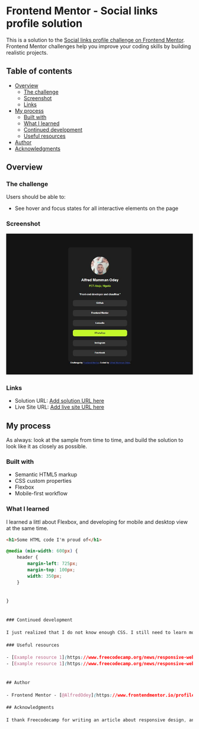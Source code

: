 # Frontend Mentor - Social links profile solution

This is a solution to the [Social links profile challenge on Frontend Mentor](https://www.frontendmentor.io/challenges/social-links-profile-UG32l9m6dQ). Frontend Mentor challenges help you improve your coding skills by building realistic projects. 

## Table of contents

- [Overview](#overview)
  - [The challenge](#the-challenge)
  - [Screenshot](#screenshot)
  - [Links](#links)
- [My process](#my-process)
  - [Built with](#built-with)
  - [What I learned](#what-i-learned)
  - [Continued development](#continued-development)
  - [Useful resources](#useful-resources)
- [Author](#author)
- [Acknowledgments](#acknowledgments)


## Overview

### The challenge

Users should be able to:

- See hover and focus states for all interactive elements on the page

### Screenshot

![](./screenshot2.jpg)

### Links

- Solution URL: [Add solution URL here](https://your-solution-url.com)
- Live Site URL: [Add live site URL here](https://your-live-site-url.com)

## My process
As always: look at the sample from time to time, and build the solution to look like it as closely as possible.

### Built with

- Semantic HTML5 markup
- CSS custom properties
- Flexbox
- Mobile-first workflow

### What I learned

I learned a littl about Flexbox, and developing for mobile and desktop view at the same time.

```html
<h1>Some HTML code I'm proud of</h1>
```
```css
@media (min-width: 600px) {
    header {
        margin-left: 725px;
        margin-top: 100px;
        width: 350px;
    }


}


### Continued development

I just realized that I do not know enough CSS. I still need to learn more about it.

### Useful resources

- [Example resource 1](https://www.freecodecamp.org/news/responsive-web-design-how-to-make-a-website-look-good-on-phones-and-tablets/) - This helped me for mobile and desktop layout. I really liked this discovery and will use it going forward.
- [Example resource 1](https://www.freecodecamp.org/news/responsive-web-design-how-to-make-a-website-look-good-on-phones-and-tablets/) - This is an amazing article which helped me finally understand XYZ. I'd recommend it to anyone still learning this concept.


## Author

- Frontend Mentor - [@AlfredOdey](https://www.frontendmentor.io/profile/AlfredOdey)

## Acknowledgments

I thank Freecodecamp for writing an article about responsive design, and making it free.
